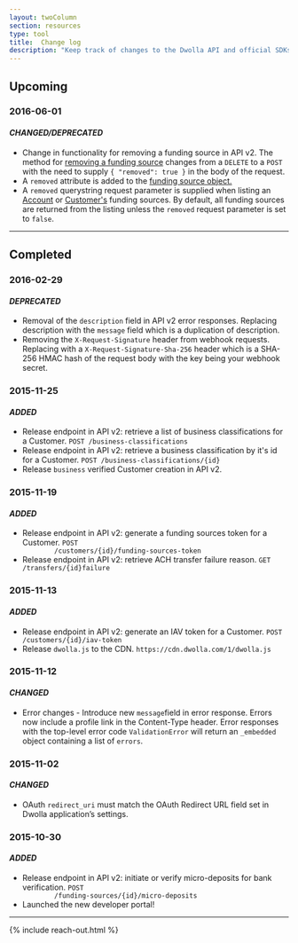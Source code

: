 ```yaml
---
layout: twoColumn
section: resources
type: tool
title:  Change log
description: "Keep track of changes to the Dwolla API and official SDKs."
---
```


<section class="change-log">
	<h1>Upcoming</h1>
	<h3>2016-06-01</h3>
	<h4><em>CHANGED/DEPRECATED</em></h4>
	<ul class="bullet">
	    <li>Change in functionality for removing a funding source in API v2. The method for <a href="https://docsv2.dwolla.com/#remove-a-funding-source">removing a funding source</a> 
	    changes from a <code>DELETE</code> to a <code>POST</code> with the need to supply <code>{ "removed": true }</code> in the body of the request.</li>
	    <li>A <code>removed</code> attribute is added to the <a href="https://docsv2.dwolla.com/#funding-source-resource">funding source object.</a></li>
	    <li>A <code>removed</code> querystring request parameter is supplied when listing an <a href="https://docsv2.dwolla.com/#list-an-account39s-funding-sources">Account</a> or <a href="https://docsv2.dwolla.com/#list-a-customer39s-funding-sources">Customer's</a> funding sources. By default, all funding sources are returned from the listing unless the <code>removed</code> request parameter 
	   	is set to <code>false</code>.
	</ul>
	<hr>
	<h1>Completed</h1>
	<h3>2016-02-29</h3>
	<h4><em>DEPRECATED</em></h4>
	<ul class="bullet">
	    <li>Removal of the <code>description</code> field in API v2 error
	    responses. Replacing description with the <code>message</code> field which is a
	    duplication of description.</li>
	    <li>Removing the <code>X-Request-Signature</code> header from
	    webhook requests. Replacing with a
	    <code>X-Request-Signature-Sha-256</code> header which is a SHA-256
	    HMAC hash of the request body with the key being your webhook
	    secret.</li>
	</ul>
	<h3>2015-11-25</h3>
	<h4><em>ADDED</em></h4>
	<ul class="bullet">
	    <li>Release endpoint in API v2: retrieve a list of business
	    classifications for a Customer. <code>POST /business-classifications</code></li>
	    <li>Release endpoint in API v2: retrieve a business classification
	    by it's id for a Customer. <code>POST /business-classifications/{id}</code></li>
	    <li>Release <code>business</code> verified Customer creation in API v2.</li>
	</ul>
	<h3>2015-11-19</h3>
	<h4><em>ADDED</em></h4>
	<ul class="bullet">
	    <li>Release endpoint in API v2: generate a funding sources token
	    for a Customer. <code>POST
	    /customers/{id}/funding-sources-token</code></li>
	    <li>Release endpoint in API v2: retrieve ACH transfer failure
	    reason. <code>GET /transfers/{id}failure</code></li>
	</ul>
	<h3>2015-11-13</h3>
	<h4><em>ADDED</em></h4>
	<ul class="bullet">
	    <li>Release endpoint in API v2: generate an IAV token for a
	    Customer. <code>POST /customers/{id}/iav-token</code></li>
	    <li>Release <code>dwolla.js</code> to the CDN.
	    <code>https://cdn.dwolla.com/1/dwolla.js</code></li>
	</ul>
	<h3>2015-11-12</h3>
	<h4><em>CHANGED</em></h4>
	<ul class="bullet">
	    <li>Error changes - Introduce new <code>message</code>field in
	    error response. Errors now include a profile link in the
	    Content-Type header. Error responses with the top-level error code
	    <code>ValidationError</code> will return an <code>_embedded</code>
	    object containing a list of <code>errors</code>.</li>
	</ul>
	<h3>2015-11-02</h3>
	<h4><em>CHANGED</em></h4>
	<ul class="bullet">
	    <li>OAuth <code>redirect_uri</code> must match the OAuth Redirect URL field set
	    in Dwolla application’s settings.</li>
	</ul>
	<h3>2015-10-30</h3>
	<h4><em>ADDED</em></h4>
	<ul class="bullet">
		<li>Release endpoint in API v2: initiate or verify micro-deposits
	    for bank verification. <code>POST
	    /funding-sources/{id}/micro-deposits</code></li>
	    <li>Launched the new developer portal!</li>
	</ul>
	<hr>
</section>

{% include reach-out.html %}